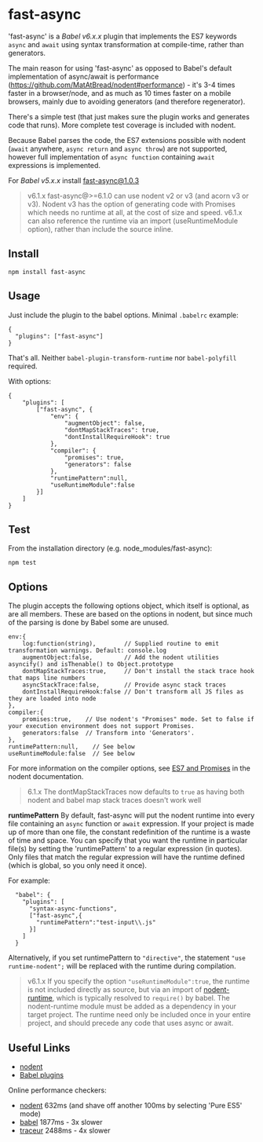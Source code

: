 fast-async
==========

'fast-async' is a _Babel v6.x.x_ plugin that implements the ES7 keywords `async` and `await` using syntax transformation
at compile-time, rather than generators.

The main reason for using 'fast-async' as opposed to Babel's default implementation of async/await is
performance (https://github.com/MatAtBread/nodent#performance) - it's 3-4 times faster in a browser/node, and
as much as 10 times faster on a mobile browsers, mainly due to avoiding generators (and therefore regenerator).

There's a simple test (that just makes sure the plugin works and generates code that runs). More complete
test coverage is included with nodent.

Because Babel parses the code, the ES7 extensions possible with nodent (`await` anywhere, `async return` and `async throw`) are not supported, however full implementation of `async function` containing `await` expressions is implemented.

For _Babel v5.x.x_ install fast-async@1.0.3

> v6.1.x
fast-async@>=6.1.0 can use nodent v2 or v3 (and acorn v3 or v3). Nodent v3 has the option of generating code with Promises which needs no runtime at all, at the cost of size and speed. v6.1.x can also reference the runtime via an import (useRuntimeModule option), rather than include the source inline.

Install
-------

	npm install fast-async
	
	
Usage
-----

Just include the plugin to the babel options. Minimal `.babelrc` example:

	{
  	  "plugins": ["fast-async"]
	}

That's all. Neither `babel-plugin-transform-runtime` nor `babel-polyfill` required.

With options:

	{
		"plugins": [
			["fast-async", {
				"env": {
					"augmentObject": false,
					"dontMapStackTraces": true,
					"dontInstallRequireHook": true
				},
				"compiler": {
					"promises": true,
					"generators": false
				},
				"runtimePattern":null,
				"useRuntimeModule":false
			}]
		]
	}


Test
----
From the installation directory (e.g. node_modules/fast-async):

	npm test

Options
-------
The plugin accepts the following options object, which itself is optional, as are all members. These are based on the options in nodent,
but since much of the parsing is done by Babel some are unused.

	env:{
		log:function(string),        // Supplied routine to emit transformation warnings. Default: console.log
		augmentObject:false,         // Add the nodent utilities asyncify() and isThenable() to Object.prototype
		dontMapStackTraces:true,     // Don't install the stack trace hook that maps line numbers
		asyncStackTrace:false,       // Provide async stack traces
		dontInstallRequireHook:false // Don't transform all JS files as they are loaded into node
	},
	compiler:{
		promises:true,    // Use nodent's "Promises" mode. Set to false if your execution environment does not support Promises.
		generators:false  // Transform into 'Generators'.
	},
	runtimePattern:null,   	// See below
	useRuntimeModule:false	// See below

For more information on the compiler options, see [ES7 and Promises](https://github.com/matatbread/nodent#es7-and-promises) in the nodent documentation.

> 6.1.x
The dontMapStackTraces now defaults to `true` as having both nodent and babel map stack traces doesn't work well

__runtimePattern__ 
By default, fast-async will put the nodent runtime into every file containing an `async` function or `await` expression. 
If your project is made up of more than one file, the constant redefinition of the runtime is a waste of time and space. You can 
specify that you want the runtime in particular file(s) by setting the 'runtimePattern' to a regular expression (in quotes). 
Only files that match the regular expression will have the runtime defined (which is global, so you only need it once). 

For example:

	  "babel": {
	    "plugins": [
	      "syntax-async-functions",
	      ["fast-async",{
			"runtimePattern":"test-input\\.js"
		  }]
	    ]
	  }

Alternatively, if you set runtimePattern to `"directive"`, the statement `"use runtime-nodent";` will be replaced with the runtime during compilation.

> v6.1.x
If you specify the option `"useRuntimeModule":true`, the runtime is not included directly as source, but via an import of [nodent-runtime](https://github.com/MatAtBread/nodent-runtime), which is typically resolved to `require()` by babel. The nodent-runtime module must be added as a dependency in your target project. The runtime need only be included once in your entire project, and should precede any code that uses async or await.

Useful Links
------------

* [nodent](https://github.com/MatAtBread/nodent)
* [Babel plugins](http://babeljs.io/docs/advanced/plugins/)

Online performance checkers:

* [nodent](http://nodent.mailed.me.uk/#function%20pause%28%29%20{%0A%20%20%20%20return%20new%20Promise%28function%20%28%24return%2C%20%24error%29%20{%0A%20%20%20%20%20%20%20%20setTimeout%28function%20%28%29%20{%0A%20%20%20%20%20%20%20%20%20%20%20%20return%20%24return%280%29%3B%0A%20%20%20%20%20%20%20%20}%2C%200%29%3B%0A%20%20%20%20}%29%3B%0A}%0A%0Aasync%20function%20doNothing%28%29%20{%0A%20%20%20%20return%3B%0A}%0A%0Aasync%20function%20test%28%29%20{%0A%20%20%20%20var%20t%20%3D%20Date.now%28%29%3B%0A%20%20%20%20for%20%28var%20j%20%3D%200%3B%20j%20%3C%2050%3B%20j%2B%2B%29%20{%0A%20%20%20%20%20%20%20%20for%20%28var%20i%20%3D%200%3B%20i%20%3C%201000%3B%20i%2B%2B%29%20{%0A%20%20%20%20%20%20%20%20%20%20%20%20await%20doNothing%28%29%3B%0A%20%20%20%20%20%20%20%20}%0A%20%20%20%20%20%20%20%20await%20pause%28%29%3B%0A%20%20%20%20}%0A%20%20%20%20return%20Date.now%28%29%20-%20t%3B%0A}%0A%0Atest%28%29.then%28alert%29%3B%0A) 632ms (and shave off another 100ms by selecting 'Pure ES5' mode)
* [babel](https://babeljs.io/repl/#?experimental=true&evaluate=true&loose=false&spec=false&code=function%20pause%28%29%20{%0A%20%20%20%20return%20new%20Promise%28function%20%28%24return%2C%20%24error%29%20{%0A%20%20%20%20%20%20%20%20setTimeout%28function%20%28%29%20{%0A%20%20%20%20%20%20%20%20%20%20%20%20return%20%24return%280%29%3B%0A%20%20%20%20%20%20%20%20}%2C%200%29%3B%0A%20%20%20%20}%29%3B%0A}%0A%0Aasync%20function%20doNothing%28%29%20{%0A%20%20%20%20return%3B%0A}%0A%0Aasync%20function%20test%28%29%20{%0A%20%20%20%20var%20t%20%3D%20Date.now%28%29%3B%0A%20%20%20%20for%20%28var%20j%20%3D%200%3B%20j%20%3C%2050%3B%20j%2B%2B%29%20{%0A%20%20%20%20%20%20%20%20for%20%28var%20i%20%3D%200%3B%20i%20%3C%201000%3B%20i%2B%2B%29%20{%0A%20%20%20%20%20%20%20%20%20%20%20%20await%20doNothing%28%29%3B%0A%20%20%20%20%20%20%20%20}%0A%20%20%20%20%20%20%20%20await%20pause%28%29%3B%0A%20%20%20%20}%0A%20%20%20%20return%20Date.now%28%29%20-%20t%3B%0A}%0A%0Atest%28%29.then%28alert%2Calert%29%3B%0A) 1877ms - 3x slower
* [traceur](https://google.github.io/traceur-compiler/demo/repl.html#%2F%2F%20Options%3A%20--annotations%20--array-comprehension%20--async-functions%20--async-generators%20--exponentiation%20--export-from-extended%20--for-on%20--generator-comprehension%20--member-variables%20--proper-tail-calls%20--require%20--symbols%20--types%20%0Afunction%20pause%28%29%20{%0A%20%20%20%20return%20new%20Promise%28function%20%28%24return%2C%20%24error%29%20{%0A%20%20%20%20%20%20%20%20setTimeout%28function%20%28%29%20{%0A%20%20%20%20%20%20%20%20%20%20%20%20return%20%24return%280%29%3B%0A%20%20%20%20%20%20%20%20}%2C%200%29%3B%0A%20%20%20%20}%29%3B%0A}%0A%0Aasync%20function%20doNothing%28%29%20{%0A%20%20%20%20return%3B%0A}%0A%0Aasync%20function%20test%28%29%20{%0A%20%20%20%20var%20t%20%3D%20Date.now%28%29%3B%0A%20%20%20%20for%20%28var%20j%20%3D%200%3B%20j%20%3C%2050%3B%20j%2B%2B%29%20{%0A%20%20%20%20%20%20%20%20for%20%28var%20i%20%3D%200%3B%20i%20%3C%201000%3B%20i%2B%2B%29%20{%0A%20%20%20%20%20%20%20%20%20%20%20%20await%20doNothing%28%29%3B%0A%20%20%20%20%20%20%20%20}%0A%20%20%20%20%20%20%20%20await%20pause%28%29%3B%0A%20%20%20%20}%0A%20%20%20%20return%20Date.now%28%29%20-%20t%3B%0A}%0A%0Atest%28%29.then%28alert%2Calert%29%3B%20%0A) 2488ms - 4x slower
